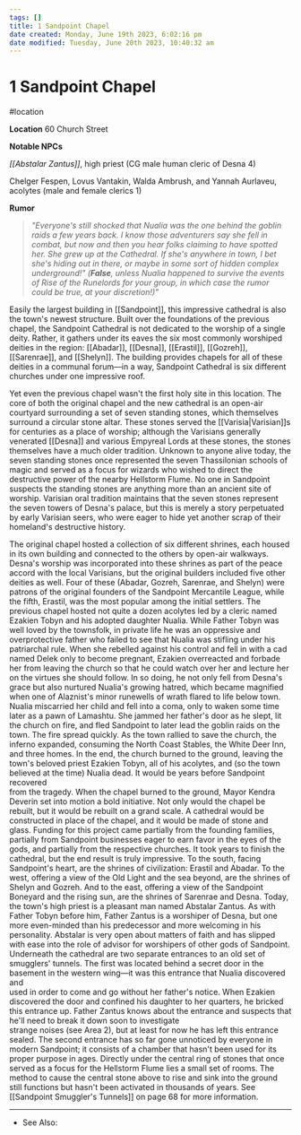 ```yaml
---
tags: []
title: 1 Sandpoint Chapel
date created: Monday, June 19th 2023, 6:02:16 pm
date modified: Tuesday, June 20th 2023, 10:40:32 am
---
```


# 1 Sandpoint Chapel

 #location

**Location** 60 Church Street

**Notable NPCs**

*[[Abstalar Zantus]]*, high priest (CG male human cleric of Desna 4)  

Chelger Fespen, Lovus Vantakin, Walda Ambrush, and Yannah Aurlaveu, acolytes (male and female clerics 1)

**Rumor**

> *"Everyone's still shocked that Nualia was the one behind the goblin raids a few years back. I know those adventurers say she fell in combat, but now and then you hear folks claiming to have spotted her. She grew up at the Cathedral. If she's anywhere in town, I bet she's hiding out in there, or maybe in some sort of hidden complex underground!" (**False**, unless Nualia happened to survive the events of Rise of the Runelords for your group, in which case the rumor could be true, at your discretion!)"*

Easily the largest building in [[Sandpoint]], this impressive cathedral is also the town's newest structure. Built over the foundations of the previous chapel, the Sandpoint Cathedral is not dedicated to the worship of a single deity. Rather, it gathers under its eaves the six most commonly worshiped deities in the region: [[Abadar]], [[Desna]], [[Erastil]], [[Gozreh]], [[Sarenrae]], and [[Shelyn]]. The building provides chapels for all of these deities in a communal forum—in a way, Sandpoint Cathedral is six different churches under one impressive roof.

Yet even the previous chapel wasn't the first holy site in this location. The core of both the original chapel and the new cathedral is an open-air courtyard surrounding a set of seven standing stones, which themselves surround a circular stone altar. These stones served the [[Varisia|Varisian]]s for centuries as a place of worship; although the Varisians generally venerated [[Desna]] and various Empyreal Lords at these stones, the stones themselves have a much older tradition. Unknown to anyone alive today, the seven standing stones once represented the seven Thassilonian schools of magic and served as a focus for wizards who wished to direct the destructive power of the nearby Hellstorm Flume. No one in Sandpoint suspects the standing stones are anything more than an ancient site of worship. Varisian oral tradition maintains that the seven stones represent the seven towers of Desna's palace, but this is merely a story perpetuated by early Varisian seers, who were eager to hide yet another scrap of their homeland's destructive history.

The original chapel hosted a collection of six different shrines, each housed in its own building and connected to the others by open-air walkways. Desna's worship was incorporated into these shrines as part of the peace accord with the local Varisians, but the original builders included five other deities as well. Four of these (Abadar, Gozreh, Sarenrae, and Shelyn) were patrons of the original founders of the Sandpoint Mercantile League, while the fifth, Erastil, was the most popular among the initial settlers. The previous chapel hosted not quite a dozen acolytes led by a cleric named Ezakien Tobyn and his adopted daughter Nualia. While Father Tobyn was well loved by the townsfolk, in private life he was an oppressive and overprotective father who failed to see that Nualia was stifling under his patriarchal rule. When she rebelled against his control and fell in with a cad named Delek only to become pregnant, Ezakien overreacted and forbade her from leaving the church so that he could watch over her and lecture her on the virtues she should follow. In so doing, he not only fell from Desna's grace but also nurtured Nualia's growing hatred, which became magnified when one of Alaznist's minor runewells of wrath flared to life below town. Nualia miscarried her child and fell into a coma, only to waken some time later as a pawn of Lamashtu. She jammed her father's door as he slept, lit the church on fire, and fled Sandpoint to later lead the goblin raids on the town. The fire spread quickly. As the town rallied to save the church, the inferno expanded, consuming the North Coast Stables, the White Deer Inn, and three homes. In the end, the church burned to the ground, leaving the town's beloved priest Ezakien Tobyn, all of his acolytes, and (so the town believed at the time) Nualia dead. It would be years before Sandpoint recovered  
from the tragedy. When the chapel burned to the ground, Mayor Kendra Deverin set into motion a bold initiative. Not only would the chapel be rebuilt, but it would be rebuilt on a grand scale. A cathedral would be constructed in place of the chapel, and it would be made of stone and glass. Funding for this project came partially from the founding families, partially from Sandpoint businesses eager to earn favor in the eyes of the gods, and partially from the respective churches. It took years to finish the cathedral, but the end result is truly impressive. To the south, facing Sandpoint's heart, are the shrines of civilization: Erastil and Abadar. To the west, offering a view of the Old Light and the sea beyond, are the shrines of Shelyn and Gozreh. And to the east, offering a view of the Sandpoint Boneyard and the rising sun, are the shrines of Sarenrae and Desna. Today, the town's high priest is a pleasant man named Abstalar Zantus. As with Father Tobyn before him, Father Zantus is a worshiper of Desna, but one more even-minded than his predecessor and more welcoming in his personality. Abstalar is very open about matters of faith and has slipped with ease into the role of advisor for worshipers of other gods of Sandpoint. Underneath the cathedral are two separate entrances to an old set of smugglers' tunnels. The first was located behind a secret door in the basement in the western wing—it was this entrance that Nualia discovered and  
used in order to come and go without her father's notice. When Ezakien discovered the door and confined his daughter to her quarters, he bricked this entrance up. Father Zantus knows about the entrance and suspects that he'll need to break it down soon to investigate  
strange noises (see Area 2), but at least for now he has left this entrance sealed. The second entrance has so far gone unnoticed by everyone in modern Sandpoint; it consists of a chamber that hasn't been used for its proper purpose in ages. Directly under the central ring of stones that once served as a focus for the Hellstorm Flume lies a small set of rooms. The method to cause the central stone above to rise and sink into the ground still functions but hasn't been activated in thousands of years. See [[Sandpoint Smuggler's Tunnels]] on page 68 for more information.

---
- See Also:
